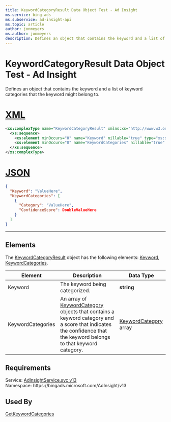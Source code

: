 ```yaml
---
title: KeywordCategoryResult Data Object Test - Ad Insight
ms.service: bing-ads
ms.subservice: ad-insight-api
ms.topic: article
author: jonmeyers
ms.author: jonmeyers
description: Defines an object that contains the keyword and a list of keyword categories that the keyword might belong to.(test)
---
```

# KeywordCategoryResult Data Object Test - Ad Insight
Defines an object that contains the keyword and a list of keyword categories that the keyword might belong to.

# [XML](#tab/xml)

```xml
<xs:complexType name="KeywordCategoryResult" xmlns:xs="http://www.w3.org/2001/XMLSchema">
  <xs:sequence>
    <xs:element minOccurs="0" name="Keyword" nillable="true" type="xs:string" />
    <xs:element minOccurs="0" name="KeywordCategories" nillable="true" type="tns:ArrayOfKeywordCategory" />
  </xs:sequence>
</xs:complexType>
```

# [JSON](#tab/json)

```json
{
  "Keyword": "ValueHere",
  "KeywordCategories": [
    {
      "Category": "ValueHere",
      "ConfidenceScore": DoubleValueHere
    }
  ]
}
```

-----

## <a name="elements"></a>Elements

The [KeywordCategoryResult](keywordcategoryresult.md) object has the following elements: [Keyword](#keyword), [KeywordCategories](#keywordcategories).

|Element|Description|Data Type|
|-----------|---------------|-------------|
|<a name="keyword"></a>Keyword|The keyword being categorized.|**string**|
|<a name="keywordcategories"></a>KeywordCategories|An array of [KeywordCategory](keywordcategory.md) objects that contains a keyword category and a score that indicates the confidence that the keyword belongs to that keyword category.|[KeywordCategory](keywordcategory.md) array|

## Requirements
Service: [AdInsightService.svc v13](https://adinsight.api.bingads.microsoft.com/Api/Advertiser/AdInsight/v13/AdInsightService.svc)  
Namespace: https\://bingads.microsoft.com/AdInsight/v13  

## Used By
[GetKeywordCategories](getkeywordcategories.md)  

